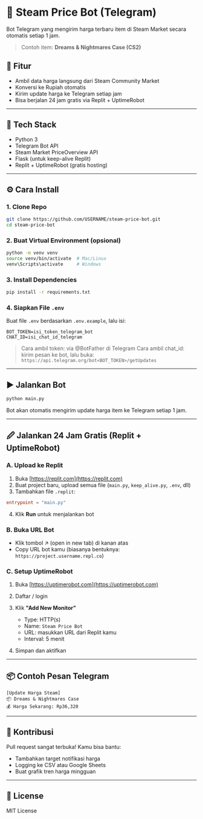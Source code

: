 # 🔔 Steam Price Bot (Telegram)

Bot Telegram yang mengirim harga terbaru item di Steam Market secara otomatis setiap 1 jam.

> Contoh item: **Dreams & Nightmares Case (CS2)**

## 🚀 Fitur

* Ambil data harga langsung dari Steam Community Market
* Konversi ke Rupiah otomatis
* Kirim update harga ke Telegram setiap jam
* Bisa berjalan 24 jam gratis via Replit + UptimeRobot

---

## 🧹 Tech Stack

* Python 3
* Telegram Bot API
* Steam Market PriceOverview API
* Flask (untuk keep-alive Replit)
* Replit + UptimeRobot (gratis hosting)

---

## ⚙️ Cara Install

### 1. Clone Repo

```bash
git clone https://github.com/USERNAME/steam-price-bot.git
cd steam-price-bot
```

### 2. Buat Virtual Environment (opsional)

```bash
python -m venv venv
source venv/bin/activate  # Mac/Linux
venv\Scripts\activate     # Windows
```

### 3. Install Dependencies

```bash
pip install -r requirements.txt
```

### 4. Siapkan File `.env`

Buat file `.env` berdasarkan `.env.example`, lalu isi:

```
BOT_TOKEN=isi_token_telegram_bot
CHAT_ID=isi_chat_id_telegram
```

> Cara ambil token: via @BotFather di Telegram
> Cara ambil chat\_id: kirim pesan ke bot, lalu buka:
> `https://api.telegram.org/bot<BOT_TOKEN>/getUpdates`

---

## ▶️ Jalankan Bot

```bash
python main.py
```

Bot akan otomatis mengirim update harga item ke Telegram setiap 1 jam.

---

## 🖉 Jalankan 24 Jam Gratis (Replit + UptimeRobot)

### A. Upload ke Replit

1. Buka [https://replit.com](https://replit.com)
2. Buat project baru, upload semua file (`main.py`, `keep_alive.py`, `.env`, dll)
3. Tambahkan file `.replit`:

```toml
entrypoint = "main.py"
```

4. Klik **Run** untuk menjalankan bot

### B. Buka URL Bot

* Klik tombol ↗ (open in new tab) di kanan atas
* Copy URL bot kamu (biasanya bentuknya: `https://project.username.repl.co`)

### C. Setup UptimeRobot

1. Buka [https://uptimerobot.com](https://uptimerobot.com)
2. Daftar / login
3. Klik **"Add New Monitor"**

   * Type: HTTP(s)
   * Name: `Steam Price Bot`
   * URL: masukkan URL dari Replit kamu
   * Interval: 5 menit
4. Simpan dan aktifkan

---

## 📦 Contoh Pesan Telegram

```
[Update Harga Steam]
📦 Dreams & Nightmares Case
💰 Harga Sekarang: Rp36,320
```

---

## 🤝 Kontribusi

Pull request sangat terbuka! Kamu bisa bantu:

* Tambahkan target notifikasi harga
* Logging ke CSV atau Google Sheets
* Buat grafik tren harga mingguan

---

## 📄 License

MIT License
